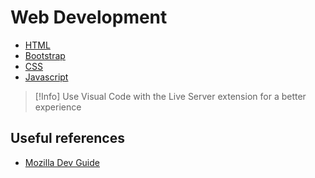
# Web Development


- [HTML](HTML.md)
- [Bootstrap](Bootstrap.md)
- [CSS](CSS.md)
- [Javascript](Javascript.md)



>[!Info]
>Use Visual Code with the Live Server extension for a better experience


## Useful references

- [Mozilla Dev Guide](https://developer.mozilla.org/es/)